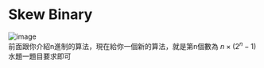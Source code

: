 # Skew Binary  
![image](https://github.com/10360555iamnn/UVAdataset/assets/95529963/d018252f-82ff-490c-96c7-5ebf2025fa21)  
前面跟你介紹n進制的算法，現在給你一個新的算法，就是第n個數為 $n \times (2^n-1)$  
水題一題目要求即可  
